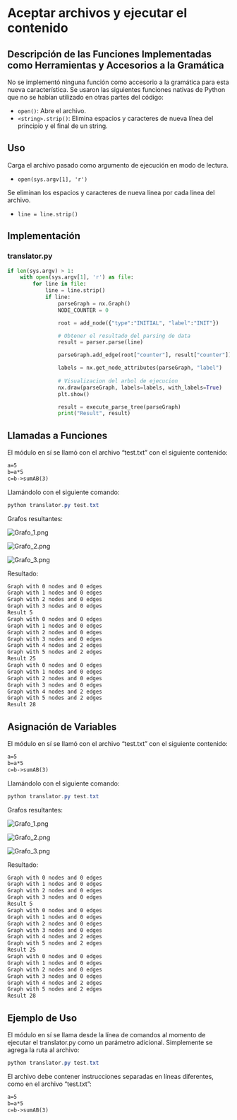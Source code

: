 # Aceptar archivos y ejecutar el contenido

## Descripción de las Funciones Implementadas como Herramientas y Accesorios a la Gramática

No se implementó ninguna función como accesorio a la gramática para esta nueva característica. Se usaron las siguientes funciones nativas de Python que no se habían utilizado en otras partes del código:

- `open()`: Abre el archivo.
- `<string>.strip()`: Elimina espacios y caracteres de nueva línea del principio y el final de un string.

## Uso

Carga el archivo pasado como argumento de ejecución en modo de lectura.

- `open(sys.argv[1], 'r')`

Se eliminan los espacios y caracteres de nueva línea por cada línea del archivo.

- `line = line.strip()`

## Implementación

### translator.py

```python
if len(sys.argv) > 1:
    with open(sys.argv[1], 'r') as file:
        for line in file:
            line = line.strip()
            if line:
                parseGraph = nx.Graph()
                NODE_COUNTER = 0

                root = add_node({"type":"INITIAL", "label":"INIT"})

                # Obtener el resultado del parsing de data
                result = parser.parse(line)

                parseGraph.add_edge(root["counter"], result["counter"])

                labels = nx.get_node_attributes(parseGraph, "label")
                
                # Visualizacion del arbol de ejecucion
                nx.draw(parseGraph, labels=labels, with_labels=True)
                plt.show()

                result = execute_parse_tree(parseGraph)
                print("Result", result)
```

## Llamadas a Funciones

El módulo en sí se llamó con el archivo “test.txt” con el siguiente contenido:

```markdown
a=5
b=a*5
c=b->sumAB(3)
```

Llamándolo con el siguiente comando:

```powershell
python translator.py test.txt
```

Grafos resultantes:

![Grafo_1.png](AceptarArchivosImagenes/Grafo_1.png)

![Grafo_2.png](AceptarArchivosImagenes/Grafo_2.png)

![Grafo_3.png](AceptarArchivosImagenes/Grafo_3.png)

Resultado:

```markdown
Graph with 0 nodes and 0 edges
Graph with 1 nodes and 0 edges
Graph with 2 nodes and 0 edges
Graph with 3 nodes and 0 edges
Result 5
Graph with 0 nodes and 0 edges
Graph with 1 nodes and 0 edges
Graph with 2 nodes and 0 edges
Graph with 3 nodes and 0 edges
Graph with 4 nodes and 2 edges
Graph with 5 nodes and 2 edges
Result 25
Graph with 0 nodes and 0 edges
Graph with 1 nodes and 0 edges
Graph with 2 nodes and 0 edges
Graph with 3 nodes and 0 edges
Graph with 4 nodes and 2 edges
Graph with 5 nodes and 2 edges
Result 28
```

## Asignación de Variables

El módulo en sí se llamó con el archivo “test.txt” con el siguiente contenido:

```markdown
a=5
b=a*5
c=b->sumAB(3)
```

Llamándolo con el siguiente comando:

```powershell
python translator.py test.txt
```

Grafos resultantes:

![Grafo_1.png](AceptarArchivosImagenes/Grafo_1.png)

![Grafo_2.png](AceptarArchivosImagenes/Grafo_2.png)

![Grafo_3.png](AceptarArchivosImagenes/Grafo_3.png)

Resultado:

```markdown
Graph with 0 nodes and 0 edges
Graph with 1 nodes and 0 edges
Graph with 2 nodes and 0 edges
Graph with 3 nodes and 0 edges
Result 5
Graph with 0 nodes and 0 edges
Graph with 1 nodes and 0 edges
Graph with 2 nodes and 0 edges
Graph with 3 nodes and 0 edges
Graph with 4 nodes and 2 edges
Graph with 5 nodes and 2 edges
Result 25
Graph with 0 nodes and 0 edges
Graph with 1 nodes and 0 edges
Graph with 2 nodes and 0 edges
Graph with 3 nodes and 0 edges
Graph with 4 nodes and 2 edges
Graph with 5 nodes and 2 edges
Result 28
```

## Ejemplo de Uso

El módulo en sí se llama desde la línea de comandos al momento de ejecutar el translator.py como un parámetro adicional. Simplemente se agrega la ruta al archivo:

```powershell
python translator.py test.txt
```

El archivo debe contener instrucciones separadas en líneas diferentes, como en el archivo “test.txt”:

```markdown
a=5
b=a*5
c=b->sumAB(3)
```

